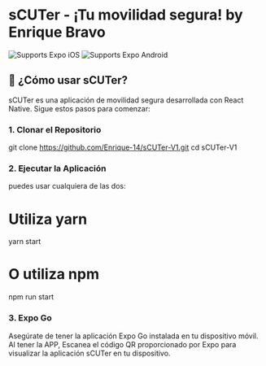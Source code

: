 # sCUTer - ¡Tu movilidad segura! by Enrique Bravo

<p>
  <!-- iOS -->
  <img alt="Supports Expo iOS" longdesc="Supports Expo iOS" src="https://img.shields.io/badge/iOS-4630EB.svg?style=flat-square&logo=APPLE&labelColor=999999&logoColor=fff" />
  <!-- Android -->
  <img alt="Supports Expo Android" longdesc="Supports Expo Android" src="https://img.shields.io/badge/Android-4630EB.svg?style=flat-square&logo=ANDROID&labelColor=A4C639&logoColor=fff" />
</p>

## 🚀 ¿Cómo usar sCUTer?

sCUTer es una aplicación de movilidad segura desarrollada con React Native. Sigue estos pasos para comenzar:

### 1. Clonar el Repositorio


git clone https://github.com/Enrique-14/sCUTer-V1.git
cd sCUTer-V1

### 2. Ejecutar la Aplicación

puedes usar cualquiera de las dos:

# Utiliza yarn
yarn start

# O utiliza npm
npm run start

### 3. Expo Go

Asegúrate de tener la aplicación Expo Go instalada en tu dispositivo móvil. 
Al tener la APP, Escanea el código QR proporcionado por Expo para visualizar la aplicación sCUTer en tu dispositivo.






